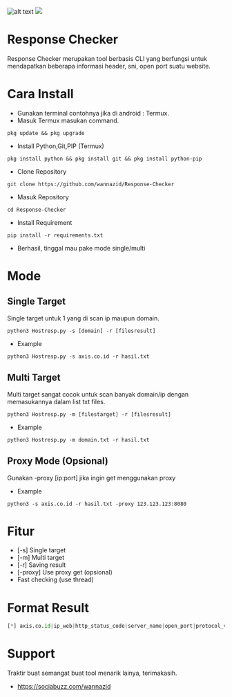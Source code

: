 ![alt text](https://github.com/wannazid/Response-Checker/blob/main/img.jpg)
![](https://img.shields.io/badge/HostResponse-Version%202.0-orange)
# Response Checker
Response Checker merupakan tool berbasis CLI yang berfungsi untuk mendapatkan beberapa informasi header, sni, open port suatu website.
# Cara Install
- Gunakan terminal contohnya jika di android : Termux.
- Masuk Termux masukan command.
```
pkg update && pkg upgrade
```
- Install Python,Git,PIP (Termux)
```
pkg install python && pkg install git && pkg install python-pip
```
- Clone Repository
```
git clone https://github.com/wannazid/Response-Checker
```
- Masuk Repository
```
cd Response-Checker
```
- Install Requirement
```
pip install -r requirements.txt
```
- Berhasil, tinggal mau pake mode single/multi
# Mode
## Single Target
Single target untuk 1 yang di scan ip maupun domain.
```
python3 Hostresp.py -s [domain] -r [filesresult]
```
- Example
```
python3 Hostresp.py -s axis.co.id -r hasil.txt
```
## Multi Target
Multi target sangat cocok untuk scan banyak domain/ip dengan memasukannya dalam list txt files.
```
python3 Hostresp.py -m [filestarget] -r [filesresult]
```
- Example
```
python3 Hostresp.py -m domain.txt -r hasil.txt
```
## Proxy Mode (Opsional)
Gunakan -proxy [ip:port] jika ingin get menggunakan proxy
- Example
```
python3 -s axis.co.id -r hasil.txt -proxy 123.123.123:8080
```
# Fitur
- [-s] Single target
- [-m] Multi target
- [-r] Saving result
- [-proxy] Use proxy get (opsional)
- Fast checking (use thread)
# Format Result
```python
[*] axis.co.id|ip_web|http_status_code|server_name|open_port|protocol_version|
```
# Support 
Traktir buat semangat buat tool menarik lainya, terimakasih.
- https://sociabuzz.com/wannazid
